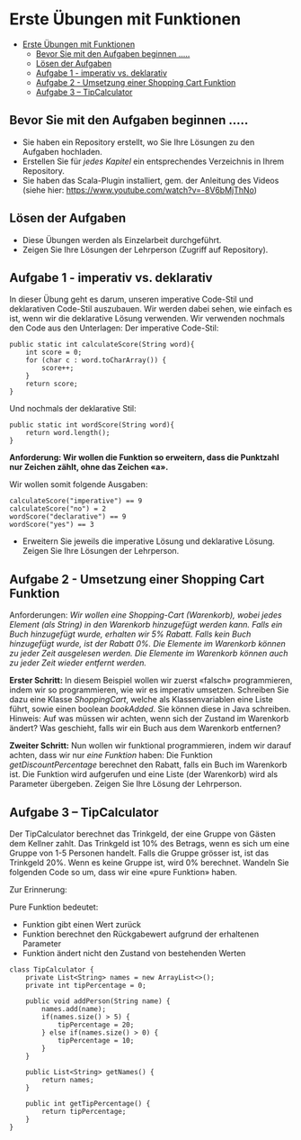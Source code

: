 # Erste Übungen mit Funktionen

<!-- TOC -->
- [Erste Übungen mit Funktionen](#erste-übungen-mit-funktionen)
  - [Bevor Sie mit den Aufgaben beginnen .....](#bevor-sie-mit-den-aufgaben-beginnen-)
  - [Lösen der Aufgaben](#lösen-der-aufgaben)
  - [Aufgabe 1 - imperativ vs. deklarativ](#aufgabe-1---imperativ-vs-deklarativ)
  - [Aufgabe 2 - Umsetzung einer Shopping Cart Funktion](#aufgabe-2---umsetzung-einer-shopping-cart-funktion)
  - [Aufgabe 3 – TipCalculator](#aufgabe-3--tipcalculator)
  
<!-- TOC -->



## Bevor Sie mit den Aufgaben beginnen .....

* Sie haben ein Repository erstellt, wo Sie Ihre Lösungen zu den Aufgaben hochladen.
* Erstellen Sie für *jedes Kapitel* ein entsprechendes Verzeichnis in Ihrem Repository.
* Sie haben das Scala-Plugin installiert, gem. der Anleitung des Videos (siehe hier: https://www.youtube.com/watch?v=-8V6bMjThNo)


## Lösen der Aufgaben

* Diese Übungen werden als Einzelarbeit durchgeführt.
* Zeigen Sie Ihre Lösungen der Lehrperson (Zugriff auf Repository).

## Aufgabe 1 - imperativ vs. deklarativ

In dieser Übung geht es darum, unseren imperative Code-Stil und deklarativen Code-Stil auszubauen. Wir werden dabei sehen, wie einfach es ist, wenn wir die deklarative Lösung verwenden.
Wir verwenden nochmals den Code aus den Unterlagen:
Der imperative Code-Stil:

```
public static int calculateScore(String word){
    int score = 0;
    for (char c : word.toCharArray()) {
        score++;
    }
    return score;
}
```


Und nochmals der deklarative Stil:

```
public static int wordScore(String word){
    return word.length();
}
```


**Anforderung: Wir wollen die Funktion so erweitern, dass die Punktzahl nur Zeichen zählt, ohne das Zeichen «a».**

Wir wollen somit folgende Ausgaben:

```
calculateScore("imperative") == 9
calculateScore("no") = 2
wordScore("declarative") == 9
wordScore("yes") == 3
```

* Erweitern Sie jeweils die imperative Lösung und deklarative Lösung. Zeigen Sie Ihre Lösungen der Lehrperson.


## Aufgabe 2 - Umsetzung einer Shopping Cart Funktion

Anforderungen:
*Wir wollen eine Shopping-Cart (Warenkorb), wobei jedes Element (als String) in den Warenkorb hinzugefügt werden kann. Falls ein Buch hinzugefügt wurde, erhalten wir 5% Rabatt. Falls kein Buch hinzugefügt wurde, ist der Rabatt 0%. Die Elemente im Warenkorb können zu jeder Zeit ausgelesen werden. Die Elemente im Warenkorb können auch zu jeder Zeit wieder entfernt werden.*

**Erster Schritt:**
In diesem Beispiel wollen wir zuerst «falsch» programmieren, indem wir so programmieren, wie wir es imperativ umsetzen.
Schreiben Sie dazu eine Klasse *ShoppingCart*, welche als Klassenvariablen eine Liste führt, sowie einen boolean *bookAdded*. Sie können diese in Java schreiben.
Hinweis: Auf was müssen wir achten, wenn sich der Zustand im Warenkorb ändert? Was geschieht, falls wir ein Buch aus dem Warenkorb entfernen?


**Zweiter Schritt:**
Nun wollen wir funktional programmieren, indem wir darauf achten, dass wir nur *eine Funktion* haben: 
Die Funktion *getDiscountPercentage* berechnet den Rabatt, falls ein Buch im Warenkorb ist.
Die Funktion wird aufgerufen und eine Liste (der Warenkorb) wird als Parameter übergeben.
Zeigen Sie Ihre Lösung der Lehrperson.


## Aufgabe 3 – TipCalculator

Der TipCalculator berechnet das Trinkgeld, der eine Gruppe von Gästen dem Kellner zahlt. Das Trinkgeld ist 10% des Betrags, wenn es sich um eine Gruppe von 1-5 Personen handelt. Falls die Gruppe grösser ist, ist das Trinkgeld 20%. Wenn es keine Gruppe ist, wird 0% berechnet.
Wandeln Sie folgenden Code so um, dass wir eine «pure Funktion» haben.

Zur Erinnerung:

Pure Funktion bedeutet:
* Funktion gibt einen Wert zurück
* Funktion berechnet den Rückgabewert aufgrund der erhaltenen Parameter
* Funktion ändert nicht den Zustand von bestehenden Werten

```
class TipCalculator { 
    private List<String> names = new ArrayList<>();
    private int tipPercentage = 0;

    public void addPerson(String name) {
        names.add(name);
        if(names.size() > 5) {
            tipPercentage = 20;
        } else if(names.size() > 0) {
            tipPercentage = 10;
        }
    }

    public List<String> getNames() {
        return names;
    }

    public int getTipPercentage() {
        return tipPercentage;
    }
}

```